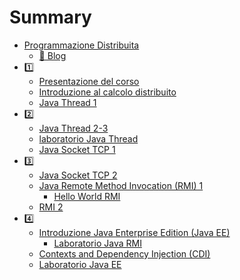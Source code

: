 # Summary

- [Programmazione Distribuita](README.md)
  - [🔗 Blog](blog.md)
- [1️⃣]()
  - [Presentazione del corso]()
  - [Introduzione al calcolo distribuito]()
  - [Java Thread 1]()
- [2️⃣]() 
  - [Java Thread 2-3]()
  - [laboratorio Java Thread]()
  - [Java Socket TCP 1]()
- [3️⃣]()
  - [Java Socket TCP 2]()
  - [Java Remote Method Invocation (RMI) 1]()
    - [ Hello World RMI](03-rmi.md)
  - [RMI 2]()
- [4️⃣]()
  - [Introduzione Java Enterprise Edition (Java EE)](04-javaee.md)
    - [Laboratorio Java RMI](03-rmi.md)
  - [Contexts and Dependency Injection (CDI)](04-cdi.md)
  - [Laboratorio Java EE](04-javaee-lab.md)

